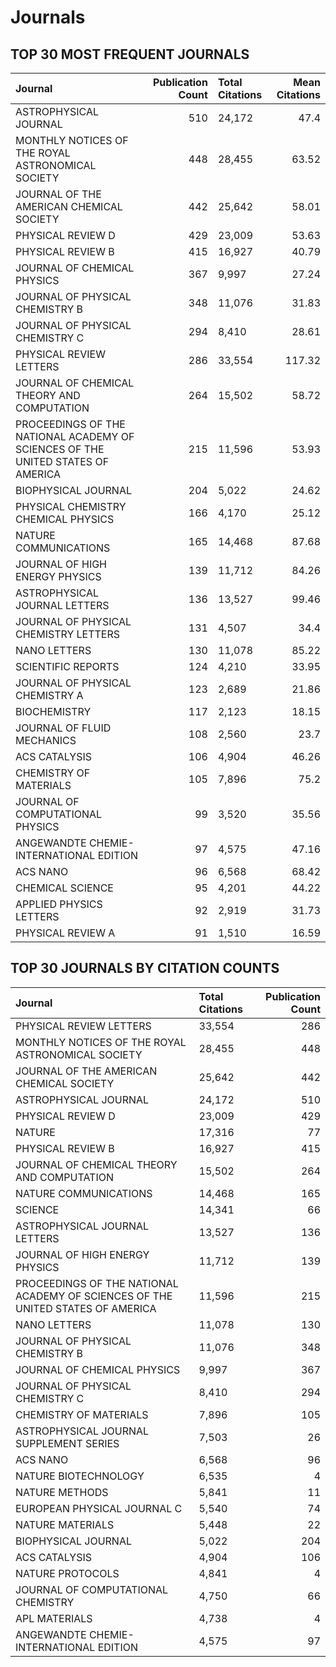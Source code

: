 # Journals



## TOP 30 MOST FREQUENT JOURNALS
| Journal                                                                         |   Publication Count | Total Citations   |   Mean Citations |
|:--------------------------------------------------------------------------------|--------------------:|:------------------|-----------------:|
| ASTROPHYSICAL JOURNAL                                                           |                 510 | 24,172            |            47.4  |
| MONTHLY NOTICES OF THE ROYAL ASTRONOMICAL SOCIETY                               |                 448 | 28,455            |            63.52 |
| JOURNAL OF THE AMERICAN CHEMICAL SOCIETY                                        |                 442 | 25,642            |            58.01 |
| PHYSICAL REVIEW D                                                               |                 429 | 23,009            |            53.63 |
| PHYSICAL REVIEW B                                                               |                 415 | 16,927            |            40.79 |
| JOURNAL OF CHEMICAL PHYSICS                                                     |                 367 | 9,997             |            27.24 |
| JOURNAL OF PHYSICAL CHEMISTRY B                                                 |                 348 | 11,076            |            31.83 |
| JOURNAL OF PHYSICAL CHEMISTRY C                                                 |                 294 | 8,410             |            28.61 |
| PHYSICAL REVIEW LETTERS                                                         |                 286 | 33,554            |           117.32 |
| JOURNAL OF CHEMICAL THEORY AND COMPUTATION                                      |                 264 | 15,502            |            58.72 |
| PROCEEDINGS OF THE NATIONAL ACADEMY OF SCIENCES OF THE UNITED STATES OF AMERICA |                 215 | 11,596            |            53.93 |
| BIOPHYSICAL JOURNAL                                                             |                 204 | 5,022             |            24.62 |
| PHYSICAL CHEMISTRY CHEMICAL PHYSICS                                             |                 166 | 4,170             |            25.12 |
| NATURE COMMUNICATIONS                                                           |                 165 | 14,468            |            87.68 |
| JOURNAL OF HIGH ENERGY PHYSICS                                                  |                 139 | 11,712            |            84.26 |
| ASTROPHYSICAL JOURNAL LETTERS                                                   |                 136 | 13,527            |            99.46 |
| JOURNAL OF PHYSICAL CHEMISTRY LETTERS                                           |                 131 | 4,507             |            34.4  |
| NANO LETTERS                                                                    |                 130 | 11,078            |            85.22 |
| SCIENTIFIC REPORTS                                                              |                 124 | 4,210             |            33.95 |
| JOURNAL OF PHYSICAL CHEMISTRY A                                                 |                 123 | 2,689             |            21.86 |
| BIOCHEMISTRY                                                                    |                 117 | 2,123             |            18.15 |
| JOURNAL OF FLUID MECHANICS                                                      |                 108 | 2,560             |            23.7  |
| ACS CATALYSIS                                                                   |                 106 | 4,904             |            46.26 |
| CHEMISTRY OF MATERIALS                                                          |                 105 | 7,896             |            75.2  |
| JOURNAL OF COMPUTATIONAL PHYSICS                                                |                  99 | 3,520             |            35.56 |
| ANGEWANDTE CHEMIE-INTERNATIONAL EDITION                                         |                  97 | 4,575             |            47.16 |
| ACS NANO                                                                        |                  96 | 6,568             |            68.42 |
| CHEMICAL SCIENCE                                                                |                  95 | 4,201             |            44.22 |
| APPLIED PHYSICS LETTERS                                                         |                  92 | 2,919             |            31.73 |
| PHYSICAL REVIEW A                                                               |                  91 | 1,510             |            16.59 |

## TOP 30 JOURNALS BY CITATION COUNTS
| Journal                                                                         | Total Citations   |   Publication Count |
|:--------------------------------------------------------------------------------|:------------------|--------------------:|
| PHYSICAL REVIEW LETTERS                                                         | 33,554            |                 286 |
| MONTHLY NOTICES OF THE ROYAL ASTRONOMICAL SOCIETY                               | 28,455            |                 448 |
| JOURNAL OF THE AMERICAN CHEMICAL SOCIETY                                        | 25,642            |                 442 |
| ASTROPHYSICAL JOURNAL                                                           | 24,172            |                 510 |
| PHYSICAL REVIEW D                                                               | 23,009            |                 429 |
| NATURE                                                                          | 17,316            |                  77 |
| PHYSICAL REVIEW B                                                               | 16,927            |                 415 |
| JOURNAL OF CHEMICAL THEORY AND COMPUTATION                                      | 15,502            |                 264 |
| NATURE COMMUNICATIONS                                                           | 14,468            |                 165 |
| SCIENCE                                                                         | 14,341            |                  66 |
| ASTROPHYSICAL JOURNAL LETTERS                                                   | 13,527            |                 136 |
| JOURNAL OF HIGH ENERGY PHYSICS                                                  | 11,712            |                 139 |
| PROCEEDINGS OF THE NATIONAL ACADEMY OF SCIENCES OF THE UNITED STATES OF AMERICA | 11,596            |                 215 |
| NANO LETTERS                                                                    | 11,078            |                 130 |
| JOURNAL OF PHYSICAL CHEMISTRY B                                                 | 11,076            |                 348 |
| JOURNAL OF CHEMICAL PHYSICS                                                     | 9,997             |                 367 |
| JOURNAL OF PHYSICAL CHEMISTRY C                                                 | 8,410             |                 294 |
| CHEMISTRY OF MATERIALS                                                          | 7,896             |                 105 |
| ASTROPHYSICAL JOURNAL SUPPLEMENT SERIES                                         | 7,503             |                  26 |
| ACS NANO                                                                        | 6,568             |                  96 |
| NATURE BIOTECHNOLOGY                                                            | 6,535             |                   4 |
| NATURE METHODS                                                                  | 5,841             |                  11 |
| EUROPEAN PHYSICAL JOURNAL C                                                     | 5,540             |                  74 |
| NATURE MATERIALS                                                                | 5,448             |                  22 |
| BIOPHYSICAL JOURNAL                                                             | 5,022             |                 204 |
| ACS CATALYSIS                                                                   | 4,904             |                 106 |
| NATURE PROTOCOLS                                                                | 4,841             |                   4 |
| JOURNAL OF COMPUTATIONAL CHEMISTRY                                              | 4,750             |                  66 |
| APL MATERIALS                                                                   | 4,738             |                   4 |
| ANGEWANDTE CHEMIE-INTERNATIONAL EDITION                                         | 4,575             |                  97 |
​
